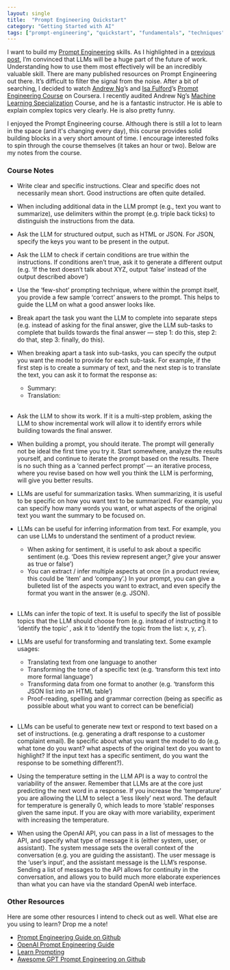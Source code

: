 ```yaml
---
layout: single
title:  "Prompt Engineering Quickstart"
category: "Getting Started with AI"
tags: ["prompt-engineering", "quickstart", "fundamentals", "techniques", "learning"]
---
```


I want to build my [Prompt Engineering](https://en.wikipedia.org/wiki/Prompt_engineering) skills. As I highlighted in a [previous post](/2024/04/29/cointelligence-take-aways.html), I’m convinced that LLMs will be a huge part of the future of work. Understanding how to use them most effectively will be an incredibly valuable skill. There are many published resources on Prompt Engineering out there. It’s difficult to filter the signal from the noise. After a bit of searching, I decided to watch [Andrew Ng](https://twitter.com/AndrewYNg)’s and [Isa Fulford](https://twitter.com/isafulf)’s [Prompt Engineering Course](https://www.deeplearning.ai/short-courses/chatgpt-prompt-engineering-for-developers/) on Coursera. I recently audited Andrew Ng’s [Machine Learning Specialization](https://www.deeplearning.ai/courses/machine-learning-specialization/) Course, and he is a fantastic instructor. He is able to explain complex topics very clearly. He is also pretty funny.

I enjoyed the Prompt Engineering course. Although there is still a lot to learn in the space (and it's changing every day), this course provides solid building blocks in a very short amount of time. I encourage interested folks to spin through the course themselves (it takes an hour or two). Below are my notes from the course.

### Course Notes

- Write clear and specific instructions. Clear and specific does not necessarily mean short. Good instructions are often quite detailed.

- When including additional data in the LLM prompt (e.g., text you want to summarize), use delimiters within the prompt (e.g. triple back ticks) to distinguish the instructions from the data.

- Ask the LLM for structured output, such as HTML or JSON. For JSON, specify the keys you want to be present in the output.

- Ask the LLM to check if certain conditions are true within the instructions. If conditions aren’t true, ask it to generate a different output (e.g. ‘If the text doesn’t talk about XYZ, output ‘false’ instead of the output described above’)

- Use the ‘few-shot’ prompting technique, where within the prompt itself, you provide a few sample ‘correct’ answers to the prompt. This helps to guide the LLM on what a good answer looks like.

- Break apart the task you want the LLM to complete into separate steps (e.g. instead of asking for the final answer, give the LLM sub-tasks to complete that builds towards the final answer — step 1: do this, step 2: do that, step 3: finally, do this).

- When breaking apart a task into sub-tasks, you can specify the output you want the model to provide for each sub-task. For example, if the first step is to create a summary of text, and the next step is to translate the text, you can ask it to format the response as:
    - Summary:
    - Translation:
<br><br>

- Ask the LLM to show its work. If it is a multi-step problem, asking the LLM to show incremental work will allow it to identify errors while building towards the final answer.

- When building a prompt, you should iterate. The prompt will generally not be ideal the first time you try it. Start somewhere, analyze the results yourself, and continue to iterate the prompt based on the results. There is no such thing as a ‘canned perfect prompt’ —  an iterative process, where you revise based on how well you think the LLM is performing, will give you better results.

- LLMs are useful for summarization tasks. When summarizing, it is useful to be specific on how you want text to be summarized. For example, you can specify how many words you want, or what aspects of the original text you want the summary to be focused on.

- LLMs can be useful for inferring information from text. For example, you can use LLMs to understand the sentiment of a product review.
    - When asking for sentiment, it is useful to ask about a specific sentiment (e.g. ‘Does this review represent anger,? give your answer as true or false’)
    - You can extract / infer multiple aspects at once (in a product review, this could be ‘item’ and ‘company’.)  In your prompt, you can give a bulleted list of the aspects you want to extract, and even specify the format you want in the answer (e.g. JSON).
<br><br>

- LLMs can infer the topic of text. It is useful to specify the list of possible topics that the LLM should choose from (e.g. instead of instructing it to ‘identify the topic’ , ask it to ‘identify the topic from the list: x, y, z’).

- LLMs are useful for transforming and translating text. Some example usages:
    - Translating text from one language to another
    - Transforming the tone of a specific text (e.g. ‘transform this text into more formal language’)
    - Transforming data from one format to another (e.g. ‘transform this JSON list into an HTML table’)
    - Proof-reading, spelling and grammar correction (being as specific as possible about what you want to correct can be beneficial)
<br><br>

- LLMs can be useful to generate new text or respond to text based on a set of instructions. (e.g. generating a draft response to a customer complaint email). Be specific about what you want the model to do (e.g. what tone do you want? what aspects of the original text do you want to highlight? If the input text has a specific sentiment, do you want the response to be something different?).

- Using the temperature setting in the LLM API is a way to control the variability of the answer. Remember that LLMs are at the core just predicting the next word in a response. If you increase the ‘temperature’ you are allowing the LLM to select a ‘less likely’ next word. The default for temperature is generally 0, which leads to more ‘stable’ responses given the same input. If you are okay with more variability, experiment with increasing the temperature.

- When using the OpenAI API, you can pass in a list of messages to the API, and specify what type of message it is (either system, user, or assistant). The system message sets the overall context of the conversation (e.g. you are guiding the assistant). The user message is the ‘user’s input’, and the assistant message is the LLM’s response. Sending a list of messages to the API allows for continuity in the conversation, and allows you to build much more elaborate experiences than what you can have via the standard OpenAI web interface.

### Other Resources
Here are some other resources I intend to check out as well. What else are you using to learn? Drop me a note!

- [Prompt Engineering Guide on Github](https://github.com/dair-ai/Prompt-Engineering-Guide?tab=readme-ov-file)
- [OpenAI Prompt Engineering Guide](https://help.openai.com/en/articles/6654000-best-practices-for-prompt-engineering-with-the-openai-api)
- [Learn Prompting](https://learnprompting.org/)
- [Awesome GPT Prompt Engineering on Github](https://github.com/snwfdhmp/awesome-gpt-prompt-engineering)